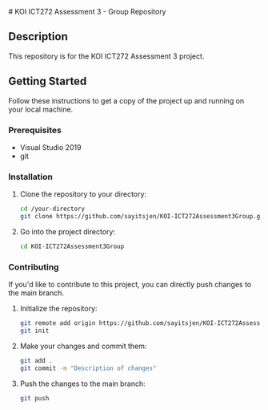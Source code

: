 ﻿﻿# KOI ICT272 Assessment 3 - Group Repository

## Description

This repository is for the KOI ICT272 Assessment 3 project.

## Getting Started

Follow these instructions to get a copy of the project up and running on your local machine.

### Prerequisites

- Visual Studio 2019
- git

### Installation

1. Clone the repository to your directory:

    ```bash
    cd /your-directory
    git clone https://github.com/sayitsjen/KOI-ICT272Assessment3Group.git
    ```

2. Go into the project directory:

    ```bash
    cd KOI-ICT272Assessment3Group
    ```


### Contributing

If you'd like to contribute to this project, you can directly push changes to the main branch.

1. Initialize the repository:

    ```bash
    git remote add origin https://github.com/sayitsjen/KOI-ICT272Assessment3Group.git
    git init
    ```

2. Make your changes and commit them:

    ```bash
    git add .
    git commit -m "Description of changes"
    ```

3. Push the changes to the main branch:

    ```bash
    git push
    ```


